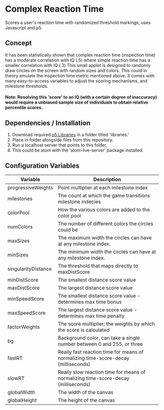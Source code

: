 # Complex Reaction Time
Scores a user's reaction time with randomized threshold markings; uses Javascript and p5.

## Concept
It has been statistically shown that complex reaction time (inspection time) has a moderate correlation with IQ (.5) where simple reaction time has a smaller correlation with IQ (.3)  This small applet is designed to randomly draw circles on the screen with random sizes and colors.  This could in theory emulate the inspection time metric mentioned above.  It comes with many easy-to-access variables to adjust the scoring mechanisms, and milestone thresholds.
#### Note: Resolving this 'score' to an IQ (with a certain degree of inaccuracy) would require a unbiased sample size of individuals to obtain relative percentile scores.  

## Dependencies / Installation
1. Download required [p5 Libraries](https://p5js.org/download) in a folder titled 'libraries.'
1. Place in folder alongside files from this repository.
1. Run a localhost server that points to this folder.
  1. This could be atom with the 'atom-live-server' package installed.

## Configuration Variables
Variable | Description
-------- | ------------
progressiveWeights | Point multiplier at each milestone index
milestones | The count at which the game transitions milestone indecies
colorPool | How the various colors are added to the color pool
numColors | The number of different colors the circles could be
maxSizes | The maximum width the circles can have at any milestone index.
minSizes | The minimum width the circles can have at any milestone index.
singularityDistance | The threshold that maps directly to maxDistScore
minDistScore | The smallest distance score value
maxDistScore | The largest distance score value
minSpeedScore | The smallest distance score value - determines max time bonus
maxSpeedScore | The largest distance score value - determines max time penalty
factorWeights | The score multiplier; the weights by which the score is calculated
bg | Background color, can take a single number between 0 and 255, or three
fastRT | Really fast reaction time for means of normalizing time-score-decay (milliseconds)
slowRT | Really slow reaction time for means of normalizing time-score-decay (milliseconds)
globalWidth | The width of the canvas
globalHeight | The height of the canvas
